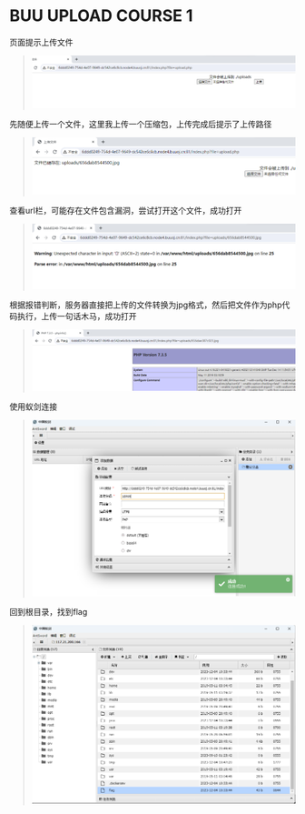 # BUU UPLOAD COURSE 1

页面提示上传文件

> <img src="https://github.com/Ki1z/CTF/blob/main/IMG/7`$TP4GC{90X%DLT~S$K9YY.png?raw=true">

先随便上传一个文件，这里我上传一个压缩包，上传完成后提示了上传路径

> <img src="https://github.com/Ki1z/CTF/blob/main/IMG/[AV$R(TTDOP7DX)87BK0[8K.png?raw=true">

查看url栏，可能存在文件包含漏洞，尝试打开这个文件，成功打开

> <img src="https://github.com/Ki1z/CTF/blob/main/IMG/)$Z(P]2U@RL2%QY]M{39Z)4.png?raw=true">

根据报错判断，服务器直接把上传的文件转换为jpg格式，然后把文件作为php代码执行，上传一句话木马，成功打开

> <img src="https://github.com/Ki1z/CTF/blob/main/IMG/A4343XX`91P{VDHN}YZYYSC.png?raw=true">

使用蚁剑连接

> <img src="https://github.com/Ki1z/CTF/blob/main/IMG/Y(RH3WTK~WL70B5{0NM8RI3.png?raw=true">

回到根目录，找到flag

> <img src="https://github.com/Ki1z/CTF/blob/main/IMG/W@J{@%6UGFRXF{(LZ}IJ))C.png?raw=true">